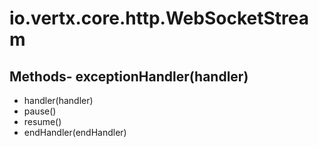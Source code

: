 # io.vertx.core.http.WebSocketStream
## Methods- exceptionHandler(handler)
- handler(handler)
- pause()
- resume()
- endHandler(endHandler)
